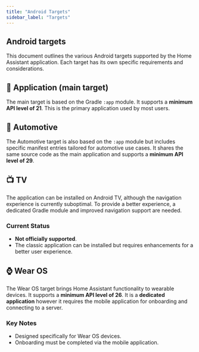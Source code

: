 ```yaml
---
title: "Android Targets"
sidebar_label: "Targets"
---
```


## Android targets

This document outlines the various Android targets supported by the Home Assistant application. Each target has its own specific requirements and considerations.

## 📱 Application (main target)

The main target is based on the Gradle `:app` module. It supports a **minimum API level of 21**. This is the primary application used by most users.

## 🚗 Automotive

The Automotive target is also based on the `:app` module but includes specific manifest entries tailored for automotive use cases. It shares the same source code as the main application and supports a **minimum API level of 29**.

## 📺 TV

The application can be installed on Android TV, although the navigation experience is currently suboptimal. To provide a better experience, a dedicated Gradle module and improved navigation support are needed.

### Current Status

- **Not officially supported**.
- The classic application can be installed but requires enhancements for a better user experience.

## ⌚ Wear OS

The Wear OS target brings Home Assistant functionality to wearable devices. It supports a **minimum API level of 26**. It is a **dedicated application** however it requires the mobile application for onboarding and connecting to a server.

### Key Notes

- Designed specifically for Wear OS devices.
- Onboarding must be completed via the mobile application.
